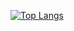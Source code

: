 [![Top Langs](https://github-readme-stats.vercel.app/api/top-langs/?username=anuraghazra&layout=compact)](https://github.com/sss9311751)
